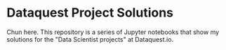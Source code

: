 # Dataquest Project Solutions
Chun here. This repository is a series of Jupyter notebooks that show my solutions for the "Data Scientist projects" at Dataquest.io.
